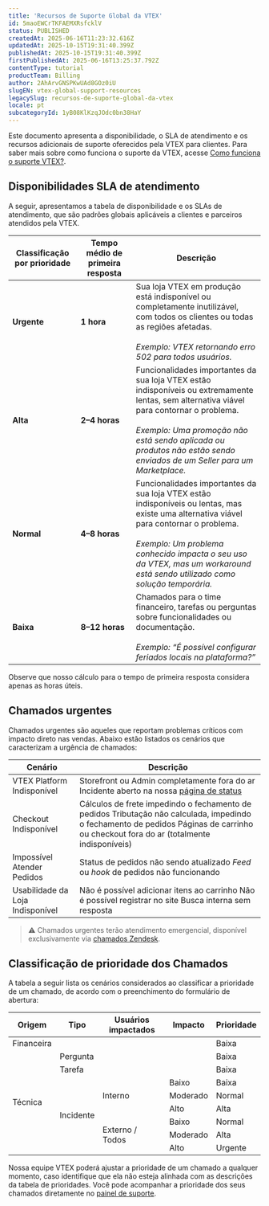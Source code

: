 ```yaml
---
title: 'Recursos de Suporte Global da VTEX'
id: 5maoEWCrTKFAEMXRsfcklV
status: PUBLISHED
createdAt: 2025-06-16T11:23:32.616Z
updatedAt: 2025-10-15T19:31:40.399Z
publishedAt: 2025-10-15T19:31:40.399Z
firstPublishedAt: 2025-06-16T13:25:37.792Z
contentType: tutorial
productTeam: Billing
author: 2AhArvGNSPKwUAd8GOz0iU
slugEN: vtex-global-support-resources
legacySlug: recursos-de-suporte-global-da-vtex
locale: pt
subcategoryId: 1yB08KlKzqJOdc0bn38HaY
---
```


Este documento apresenta a disponibilidade, o SLA de atendimento e os recursos adicionais de suporte oferecidos pela VTEX para clientes. Para saber mais sobre como funciona o suporte da VTEX, acesse [Como funciona o suporte VTEX?](/pt/faq/como-funciona-o-suporte-da-vtex--3kACEfni4m8Yxa1vnf2ebe).

## Disponibilidades SLA de atendimento

A seguir, apresentamos a tabela de disponibilidade e os SLAs de atendimento, que são padrões globais aplicáveis a clientes e parceiros atendidos pela VTEX. 

| Classificação por prioridade | Tempo médio de primeira resposta | Descrição |
|------------------------------|----------------------------------|------------|
| **Urgente** | **1 hora** | Sua loja VTEX em produção está indisponível ou completamente inutilizável, com todos os clientes ou todas as regiões afetadas.<br><br>_Exemplo: VTEX retornando erro 502 para todos usuários._ |
| **Alta** | **2–4 horas** | Funcionalidades importantes da sua loja VTEX estão indisponíveis ou extremamente lentas, sem alternativa viável para contornar o problema.<br><br>_Exemplo: Uma promoção não está sendo aplicada ou produtos não estão sendo enviados de um Seller para um Marketplace._ |
| **Normal** | **4–8 horas** | Funcionalidades importantes da sua loja VTEX estão indisponíveis ou lentas, mas existe uma alternativa viável para contornar o problema.<br><br>_Exemplo: Um problema conhecido impacta o seu uso da VTEX, mas um workaround está sendo utilizado como solução temporária._ |
| **Baixa** | **8–12 horas** | Chamados para o time financeiro, tarefas ou perguntas sobre funcionalidades ou documentação.<br><br>_Exemplo: “É possível configurar feriados locais na plataforma?”_ |

Observe que nosso cálculo para o tempo de primeira resposta considera apenas as horas úteis.

## Chamados urgentes

Chamados urgentes são aqueles que reportam problemas críticos com impacto direto nas vendas. Abaixo estão listados os cenários que caracterizam a urgência de chamados:

| Cenário | Descrição |
| ----- | ----- |
| VTEX Platform Indisponível | Storefront ou Admin completamente fora do ar Incidente aberto na nossa [página de status](https://status.vtex.com) |
| Checkout Indisponível | Cálculos de frete impedindo o fechamento de pedidos Tributação não calculada, impedindo o fechamento de pedidos Páginas de carrinho ou checkout fora do ar (totalmente indisponíveis) |
| Impossível Atender Pedidos | Status de pedidos não sendo atualizado *Feed* ou *hook* de pedidos não funcionando |
| Usabilidade da Loja Indisponível | Não é possível adicionar itens ao carrinho Não é possível registrar no site Busca interna sem resposta |

> ⚠️ Chamados urgentes terão atendimento emergencial, disponível exclusivamente via [chamados Zendesk](/pt/tutorial/opening-tickets-to-vtex-support--16yOEqpO32UQYygSmMSSAM).

## Classificação de prioridade dos Chamados

A tabela a seguir lista os cenários considerados ao classificar a prioridade de um chamado, de acordo com o preenchimento do formulário de abertura:
<table class="w-100 center mv7 bb b--gray" style="border-spacing: 0px; border-collapse: collapse;">
    <thead>
        <tr class="bb b--muted-3">
            <th class="t-body fw5 c-muted-1 bb bw1 pa2 pb3 b--muted-3 tl">Origem</th>
            <th class="t-body fw5 c-muted-1 bb bw1 pa2 pb3 b--muted-3 tl">Tipo</th>
            <th class="t-body fw5 c-muted-1 bb bw1 pa2 pb3 b--muted-3 tl">Usuários impactados</th>
            <th class="t-body fw5 c-muted-1 bb bw1 pa2 pb3 b--muted-3 tl">Impacto</th>
            <th class="t-body fw5 c-muted-1 bb bw1 pa2 pb3 b--muted-3 tl">Prioridade</th>
        </tr>
    </thead>
    <tr class="bb b--muted-3">
        <td>Financeira
        </td>
        <td>
        </td>
        <td>
        </td>
        <td>
        </td>
        <td>Baixa
        </td>
    </tr>
    <tr class="bb b--muted-3">
        <td rowspan="8" >Técnica
        </td>
        <td>Pergunta
        </td>
        <td>
        </td>
        <td>
        </td>
        <td>Baixa
        </td>
    </tr>
    <tr class="bb b--muted-3">
        <td>Tarefa
        </td>
        <td>
        </td>
        <td>
        </td>
        <td>Baixa
        </td>
    </tr>
    <tr class="bb b--muted-3">
        <td rowspan="6" >Incidente
        </td>
        <td rowspan="3" >Interno
        </td>
        <td>Baixo
        </td>
        <td>Baixa
        </td>
    </tr>
    <tr class="bb b--muted-3">
        <td>Moderado
        </td>
        <td>Normal
        </td>
    </tr>
    <tr class="bb b--muted-3">
        <td>Alto
        </td>
        <td>Alta
        </td>
    </tr>
    <tr class="bb b--muted-3">
        <td rowspan="3" >Externo / Todos
        </td>
        <td>Baixo
        </td>
        <td>Normal
        </td>
    </tr>
    <tr class="bb b--muted-3">
        <td>Moderado
        </td>
        <td>Alta
        </td>
    </tr>
    <tr class="bb b--muted-3">
        <td>Alto
        </td>
        <td>Urgente
        </td>
    </tr>
</table>

Nossa equipe VTEX poderá ajustar a prioridade de um chamado a qualquer momento, caso identifique que ela não esteja alinhada com as descrições da tabela de prioridades. Você pode acompanhar a prioridade dos seus chamados diretamente no [painel de suporte](https://support.vtex.com/hc/pt-br/requests).
